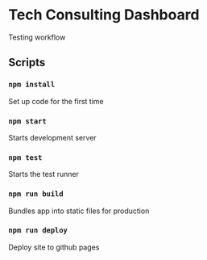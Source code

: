 # Tech Consulting Dashboard

Testing workflow

## Scripts

### `npm install`
Set up code for the first time

### `npm start`
Starts development server

### `npm test`
Starts the test runner

### `npm run build`
Bundles app into static files for production

### `npm run deploy`
Deploy site to github pages